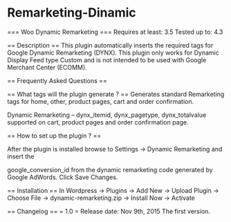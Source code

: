 # Remarketing-Dinamic

=== Woo Dynamic Remarketing === 
Requires at least: 3.5
Tested up to: 4.3


== Description ==
This plugin automatically inserts the required tags for Google Dynamic Remarketing (DYNX).
This plugin only works for Dynamic Display Feed type Custom and is not intended to be used with Google Merchant Center (ECOMM).


== Frequently Asked Questions == 

== What tags will the plugin generate ? ==
Generates standard Remarketing tags for home, other, product pages, cart and order confirmation. 

Dynamic Remarketing – dynx_itemid, dynx_pagetype, dynx_totalvalue supported on cart, product pages and order confirmation page.


== How to set up the plugin ? ==

After the plugin is installed browse to Settings -> Dynamic Remarketing and insert the

google_conversion_id from the dynamic remarketing code generated by Google AdWords. Click Save Changes.



== Installation ==
In Wordpress -> Plugins -> Add New -> Upload Plugin -> Choose File -> dynamic-remarketing.zip -> Install Now -> Activate




== Changelog ==
= 1.0 =
Release date: Nov 9th, 2015
The first version.






